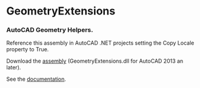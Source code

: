 # GeometryExtensions
### AutoCAD Geometry Helpers.

Reference this assembly in AutoCAD .NET projects setting the Copy Locale property to True.

Download the [assembly](https://gilecad.azurewebsites.net/Resources/GeometryExtensions.zip) (GeometryExtensions.dll for AutoCAD 2013 an later).

See the [documentation](https://gilecad.azurewebsites.net/Resources/GeometryExtensionsHelp/index.html).
